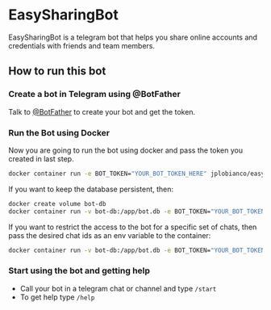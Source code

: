 # EasySharingBot

EasySharingBot is a telegram bot that helps you share online accounts and credentials with friends and team members.


## How to run this bot

### Create a bot in Telegram using @BotFather

Talk to [@BotFather](https://telegram.me/botfather) to create your bot and get the token.


### Run the Bot using Docker

Now you are going to run the bot using docker and pass the token you created in last step.

```bash
docker container run -e BOT_TOKEN="YOUR_BOT_TOKEN_HERE" jplobianco/easy_sharing_bot
```

If you want to keep the database persistent, then:

```bash
docker create volume bot-db
docker container run -v bot-db:/app/bot.db -e BOT_TOKEN="YOUR_BOT_TOKEN_HERE" jplobianco/easy_sharing_bot
```

If you want to restrict the access to the bot for a specific set of chats, then pass the desired chat ids as an env variable to the container:

```bash
docker container run -v bot-db:/app/bot.db -e BOT_TOKEN="YOUR_BOT_TOKEN_HERE" -e ALLOWED_CHAT_IDS="COMMA_SEPARATED_IDS_ALLOWED_TO_USE_BOT" jplobianco/easy_sharing_bot
```

### Start using the bot and getting help

* Call your bot in a telegram chat or channel and type ```/start```
* To get help type ```/help```
